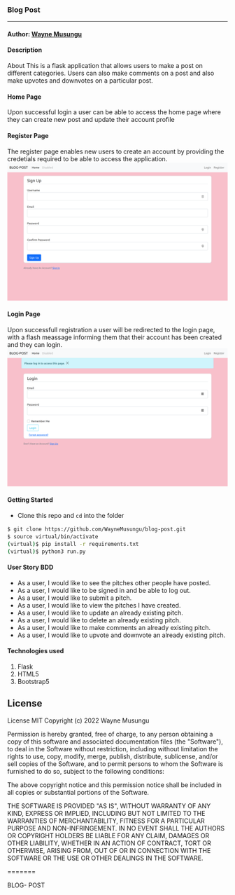 ### **Blog Post**

****
#### Author: [Wayne Musungu](https://github.com/WayneMusungu)

#### **Description**
About
This is a flask application that allows users to make a post on different categories. Users can also make comments on a post and also make upvotes and downvotes on a particular post.

#### Home Page
Upon successful login a user can be able to access the home page where they can create new post and update their account profile


#### Register Page
The register page enables new users to create an account by providing the credetials required to be able to access the application.
![LANDING PAGE](register.png)


#### Login Page
Upon successfull registration a user will be redirected to the login page, with a flash meassage informing them that their account has been created and they can login.
![LANDING PAGE](login.png)



#### Getting Started
- Clone this repo and ```cd``` into the folder
```sh 
$ git clone https://github.com/WayneMusungu/blog-post.git
$ source virtual/bin/activate
(virtual)$ pip install -r requirements.txt
(virtual)$ python3 run.py
```


#### **User Story BDD**
- As a user, I would like to see the pitches other people have posted.
- As a user, I would like to be signed in and be able to log out.
- As a user, I would like to submit a pitch.
- As a user, I would like to view the pitches I have created.
- As a user, I would like to update an already existing pitch.
- As a user, I would like to delete an already existing pitch.
- As a user, I would like to make comments an already existing pitch.
- As a user, I would like to upvote and downvote an already existing pitch.





#### **Technologies used**
1. Flask
2. HTML5
3. Bootstrap5



## License

License
MIT Copyright (c) 2022 Wayne Musungu

Permission is hereby granted, free of charge, to any person obtaining a copy of this software and associated documentation files (the "Software"), to deal in the Software without restriction, including without limitation the rights to use, copy, modify, merge, publish, distribute, sublicense, and/or sell copies of the Software, and to permit persons to whom the Software is furnished to do so, subject to the following conditions:

The above copyright notice and this permission notice shall be included in all copies or substantial portions of the Software.

THE SOFTWARE IS PROVIDED "AS IS", WITHOUT WARRANTY OF ANY KIND, EXPRESS OR IMPLIED, INCLUDING BUT NOT LIMITED TO THE WARRANTIES OF MERCHANTABILITY, FITNESS FOR A PARTICULAR PURPOSE AND NON-INFRINGEMENT. IN NO EVENT SHALL THE AUTHORS OR COPYRIGHT HOLDERS BE LIABLE FOR ANY CLAIM, DAMAGES OR OTHER LIABILITY, WHETHER IN AN ACTION OF CONTRACT, TORT OR OTHERWISE, ARISING FROM, OUT OF OR IN CONNECTION WITH THE SOFTWARE OR THE USE OR OTHER DEALINGS IN THE SOFTWARE.

=======

BLOG- POST
